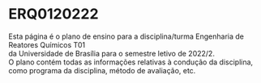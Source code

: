 # ERQ0120222
Esta página é o plano de ensino para a disciplina/turma Engenharia de Reatores Químicos T01 </br>
da Universidade de Brasília para o semestre letivo de 2022/2. </br>
O plano contém todas as informações relativas à condução da disciplina, </br>
como programa da disciplina, método de avaliação, etc.
